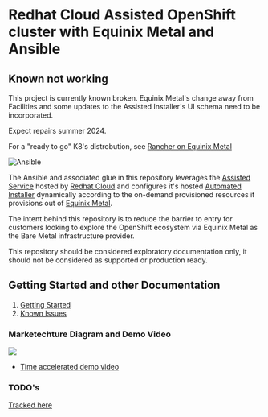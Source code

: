 # Redhat Cloud Assisted OpenShift cluster with Equinix Metal and Ansible

## Known not working ##

This project is currently known broken. Equinix Metal's change away from Facilities and some updates to the Assisted Installer's UI schema need to be incorporated.

Expect repairs summer 2024.

For a "ready to go" K8's distrobution, see [Rancher on Equinix Metal](https://ranchermanager.docs.rancher.com/getting-started/quick-start-guides/deploy-rancher-manager/equinix-metal)

[](https://img.shields.io/badge/Stability-Experimental-red.svg) ![Ansible](https://img.shields.io/badge/ansible-%231A1918.svg?style=for-the-badge&logo=ansible&logoColor=white)

The Ansible and associated glue in this repository leverages the [Assisted Service](https://github.com/openshift/assisted-service) hosted by [Redhat Cloud](https://cloud.redhat.com/) and configures it's hosted [Automated Installer](https://github.com/openshift/assisted-installer) dynamically according to the on-demand provisioned resources it provisions out of [Equinix Metal](https://metal.equinix.com).

The intent behind this repository is to reduce the barrier to entry for customers looking to explore the OpenShift ecosystem via Equinix Metal as the Bare Metal infrastructure provider.

This repository should be considered exploratory documentation only, it should not be considered as supported or production ready.

## Getting Started and other Documentation

1. [Getting Started](docs/getting_started.md)
2. [Known Issues](docs/known_issues.md)

### Marketechture Diagram and Demo Video

![](https://s3.us-east-1.wasabisys.com/metalstaticassets/metal_openshift_diagram.JPG)

- [Time accelerated demo video](https://equinixinc-my.sharepoint.com/:v:/g/personal/dlotterman_equinix_com/EQ8sqptzxftClH3fVmJrvJgBraX_KDFhEqLN6qCJcd1y5w?e=Rbms72)

### TODO's

[Tracked here](TODO.md)
